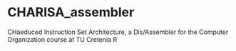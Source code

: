 # CHARISA_assembler
CHaeduced Instruction Set Architecture, a Dis/Assembler for the Computer Organization course at TU Cretenia R
